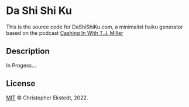 # Da Shi Shi Ku

This is the source code for DaShiShiKu.com, a minimalist haiku generator based on the podcast [Cashing In With T.J. Miller](https://podcasts.apple.com/us/podcast/cashing-in-with-t-j-miller/id512774441)

## Description

In Progess...

## License

[MIT](LICENSE) © Christopher Ekstedt, 2022.
